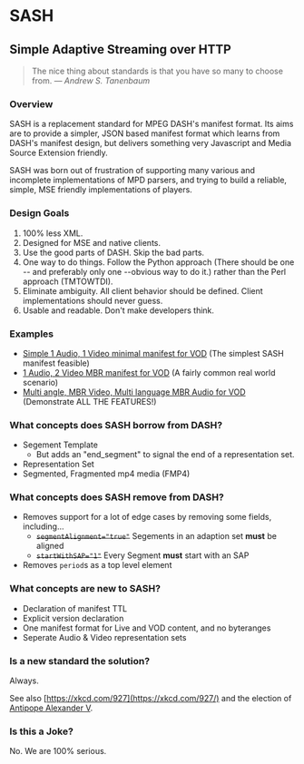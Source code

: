 # SASH
## Simple Adaptive Streaming over HTTP

> The nice thing about standards is that you have so many to choose from. *&mdash; Andrew S. Tanenbaum*

### Overview

SASH is a replacement standard for MPEG DASH's manifest format. Its aims are to provide a simpler, JSON based manifest format which learns from DASH's manifest design, but delivers something very Javascript and Media Source Extension friendly.

SASH was born out of frustration of supporting many various and incomplete implementations of MPD parsers, and trying to build a reliable, simple, MSE friendly implementations of players.

### Design Goals

1. 100% less XML.
2. Designed for MSE and native clients.
3. Use the good parts of DASH. Skip the bad parts.
4. One way to do things. Follow the Python approach (There should be one -- and preferably only one --obvious way to do it.) rather than the Perl approach (TMTOWTDI).
5. Eliminate ambiguity. All client behavior should be defined. Client implementations should never guess.
6. Usable and readable. Don't make developers think. 

### Examples

* [Simple 1 Audio, 1 Video minimal manifest for VOD](sash-single-audio-single-video-vod-only.json) (The simplest SASH manifest feasible)
* [1 Audio, 2 Video MBR manifest for VOD](sash-mbr-video-single-audio.json) (A fairly common real world scenario)
* [Multi angle, MBR Video, Multi language MBR Audio for VOD](sash-mbr-video-single-audio.json) (Demonstrate ALL THE FEATURES!)

### What concepts does SASH borrow from DASH?

* Segement Template
  * But adds an "end_segment" to signal the end of a representation set.
* Representation Set
* Segmented, Fragmented mp4 media (FMP4)

### What concepts does SASH remove from DASH?

* Removes support for a lot of edge cases by removing some fields, including...
  * ~~`segmentAlignment="true"`~~ Segements in an adaption set **must** be aligned 
  * ~~`startWithSAP="1"`~~ Every Segment **must** start with an SAP
* Removes `period`s as a top level element

### What concepts are new to SASH?

* Declaration of manifest TTL
* Explicit version declaration
* One manifest format for Live and VOD content, and no byteranges
* Seperate Audio & Video representation sets

### Is a new standard the solution?

Always.

See also [https://xkcd.com/927](https://xkcd.com/927/) and the election of [Antipope Alexander V](http://en.wikipedia.org/wiki/Antipope_Alexander_V).

### Is this a Joke?

No. We are 100% serious.
